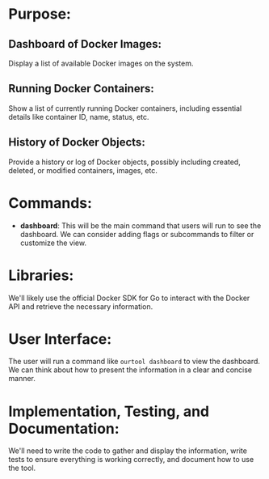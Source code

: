 # Purpose:

## Dashboard of Docker Images:
Display a list of available Docker images on the system.

## Running Docker Containers:
Show a list of currently running Docker containers, including essential details like container ID, name, status, etc.

## History of Docker Objects:
Provide a history or log of Docker objects, possibly including created, deleted, or modified containers, images, etc.

# Commands:

- **dashboard**: This will be the main command that users will run to see the dashboard. We can consider adding flags or subcommands to filter or customize the view.

# Libraries:

We'll likely use the official Docker SDK for Go to interact with the Docker API and retrieve the necessary information.

# User Interface:

The user will run a command like `ourtool dashboard` to view the dashboard. We can think about how to present the information in a clear and concise manner.

# Implementation, Testing, and Documentation:

We'll need to write the code to gather and display the information, write tests to ensure everything is working correctly, and document how to use the tool.
